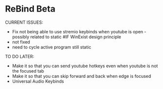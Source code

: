 # ReBind Beta

CURRENT ISSUES:
- Fix not being able to use stremio keybinds when youtube is open - possibly related to static #IF WinExist design principle
- not fixed
- need to cycle active program still static

TO DO LATER:
- Make it so that you can send youtube hotkeys even when youtube is not the focused tab
- Make it so that you can skip forward and back when edge is focused
- Universal Audio Keybinds